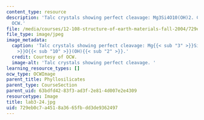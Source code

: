 ```yaml
---
content_type: resource
description: 'Talc crystals showing perfect cleavage: Mg3Si4O10(OH)2. Courtesy of
  OCW.'
file: /media/courses/12-108-structure-of-earth-materials-fall-2004/729eb0c7a4518a3665fbdd3de9362497_lab3-24.jpg
file_type: image/jpeg
image_metadata:
  caption: 'Talc crystals showing perfect cleavage: Mg{{< sub "3" >}}Si{{< sub "4"
    >}}O{{< sub "10" >}}(OH){{< sub "2" >}}.'
  credit: Courtesy of OCW.
  image-alt: 'Talc crystals showing perfect cleavage. '
learning_resource_types: []
ocw_type: OCWImage
parent_title: Phyllosilicates
parent_type: CourseSection
parent_uid: 63bdfd42-83f3-ad3f-2e81-4d007e2e4309
resourcetype: Image
title: lab3-24.jpg
uid: 729eb0c7-a451-8a36-65fb-dd3de9362497
---
```

